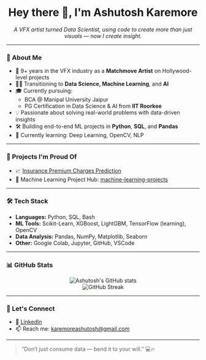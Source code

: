 <h1 align="center">Hey there 👋, I'm Ashutosh Karemore</h1>

<p align="center">
  <em>A VFX artist turned Data Scientist, using code to create more than just visuals — now I create insight.</em>
</p>

---

### 🧠 About Me

- 🎥 9+ years in the VFX industry as a **Matchmove Artist** on Hollywood-level projects
- 👨‍💻 Transitioning to **Data Science, Machine Learning**, and **AI**
- 🎓 Currently pursuing:
  - BCA @ Manipal University Jaipur
  - PG Certification in Data Science & AI from **IIT Roorkee**
- 💡 Passionate about solving real-world problems with data-driven insights
- 🛠 Building end-to-end ML projects in **Python**, **SQL**, and **Pandas**
- 🌱 Currently learning: Deep Learning, OpenCV, NLP

---

### 🚀 Projects I'm Proud Of

- 📈 [Insurance Premium Charges Prediction](https://github.com/ashutoshkaremore/machine-learning-projects/tree/main/Insurance%20Premium%20Charges%20Prediction)
- 🧠 Machine Learning Project Hub: [machine-learning-projects](https://github.com/ashutoshkaremore/machine-learning-projects)

---

### 🛠️ Tech Stack

- **Languages:** Python, SQL, Bash
- **ML Tools:** Scikit-Learn, XGBoost, LightGBM, TensorFlow (learning), OpenCV
- **Data Analysis:** Pandas, NumPy, Matplotlib, Seaborn
- **Other:** Google Colab, Jupyter, GitHub, VSCode

---

### 📊 GitHub Stats

<p align="center">
  <img src="https://github-readme-stats.vercel.app/api?username=ashutoshkaremore&show_icons=true&theme=radical" alt="Ashutosh's GitHub stats" />
  <br>
  <img src="https://github-readme-streak-stats.herokuapp.com/?user=ashutoshkaremore&theme=radical" alt="GitHub Streak" />
</p>

---

### 🔗 Let's Connect

- 💼 [LinkedIn](https://www.linkedin.com/in/ashutoshkaremore)
- 📫 Reach me: karemoreashutosh@gmail.com

---

> “Don’t just consume data — bend it to your will.” 💻🔥

